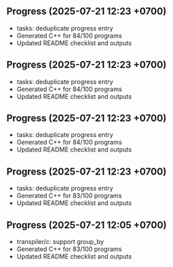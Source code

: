 ## Progress (2025-07-21 12:23 +0700)
- tasks: deduplicate progress entry
- Generated C++ for 84/100 programs
- Updated README checklist and outputs

## Progress (2025-07-21 12:23 +0700)
- tasks: deduplicate progress entry
- Generated C++ for 84/100 programs
- Updated README checklist and outputs

## Progress (2025-07-21 12:23 +0700)
- tasks: deduplicate progress entry
- Generated C++ for 84/100 programs
- Updated README checklist and outputs

## Progress (2025-07-21 12:23 +0700)
- tasks: deduplicate progress entry
- Generated C++ for 83/100 programs
- Updated README checklist and outputs

## Progress (2025-07-21 12:05 +0700)
- transpiler/c: support group_by
- Generated C++ for 83/100 programs
- Updated README checklist and outputs
